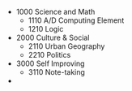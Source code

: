 - 1000 Science and Math
	- 1110 A/D Computing Element
	- 1210 Logic
- 2000 Culture & Social
	- 2110 Urban Geography
	- 2210 Politics
- 3000 Self Improving
	- 3110 Note-taking
- 